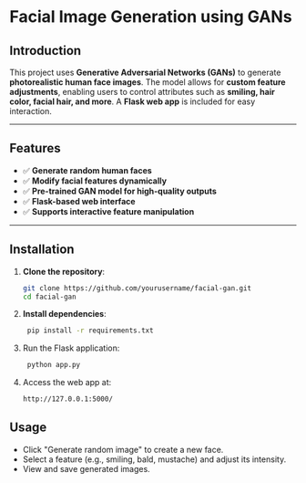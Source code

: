 # **Facial Image Generation using GANs**

## Introduction

This project uses **Generative Adversarial Networks (GANs)** to generate **photorealistic human face images**. The model allows for **custom feature adjustments**, enabling users to control attributes such as **smiling, hair color, facial hair, and more**. A **Flask web app** is included for easy interaction.

---

## Features

- ✅ **Generate random human faces**
- ✅ **Modify facial features dynamically**
- ✅ **Pre-trained GAN model for high-quality outputs**
- ✅ **Flask-based web interface**
- ✅ **Supports interactive feature manipulation**

---

## Installation

1. **Clone the repository**:
   ```bash
   git clone https://github.com/yourusername/facial-gan.git
   cd facial-gan
   ```
2. **Install dependencies**:
   ```bash
    pip install -r requirements.txt
   ```
3. Run the Flask application:
   ```bash
    python app.py
   ```
4. Access the web app at:
   ```bash
   http://127.0.0.1:5000/
   ```

## Usage
- Click "Generate random image" to create a new face.
- Select a feature (e.g., smiling, bald, mustache) and adjust its intensity.
- View and save generated images.



